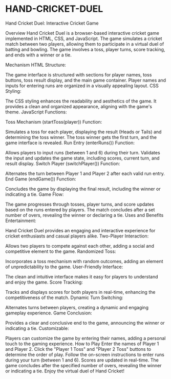 # HAND-CRICKET-DUEL
Hand Cricket Duel: Interactive Cricket Game

Overview
Hand Cricket Duel is a browser-based interactive cricket game implemented in HTML, CSS, and JavaScript. The game simulates a cricket match between two players, allowing them to participate in a virtual duel of batting and bowling. The game involves a toss, player turns, score tracking, and ends with a winner or a tie.

Mechanism
HTML Structure:

The game interface is structured with sections for player names, toss buttons, toss result display, and the main game container. Player names and inputs for entering runs are organized in a visually appealing layout.
CSS Styling:

The CSS styling enhances the readability and aesthetics of the game. It provides a clean and organized appearance, aligning with the game's theme.
JavaScript Functions:

Toss Mechanism (startToss(player)) Function:

Simulates a toss for each player, displaying the result (Heads or Tails) and determining the toss winner. The toss winner gets the first turn, and the game interface is revealed.
Run Entry (enterRuns()) Function:

Allows players to input runs (between 1 and 6) during their turn. Validates the input and updates the game state, including scores, current turn, and result display.
Switch Player (switchPlayer()) Function:

Alternates the turn between Player 1 and Player 2 after each valid run entry.
End Game (endGame()) Function:

Concludes the game by displaying the final result, including the winner or indicating a tie.
Game Flow:

The game progresses through tosses, player turns, and score updates based on the runs entered by players. The match concludes after a set number of overs, revealing the winner or declaring a tie.
Uses and Benefits
Entertainment:

Hand Cricket Duel provides an engaging and interactive experience for cricket enthusiasts and casual players alike.
Two-Player Interaction:

Allows two players to compete against each other, adding a social and competitive element to the game.
Randomized Toss:

Incorporates a toss mechanism with random outcomes, adding an element of unpredictability to the game.
User-Friendly Interface:

The clean and intuitive interface makes it easy for players to understand and enjoy the game.
Score Tracking:

Tracks and displays scores for both players in real-time, enhancing the competitiveness of the match.
Dynamic Turn Switching:

Alternates turns between players, creating a dynamic and engaging gameplay experience.
Game Conclusion:

Provides a clear and conclusive end to the game, announcing the winner or indicating a tie.
Customizable:

Players can customize the game by entering their names, adding a personal touch to the gaming experience.
How to Play
Enter the names of Player 1 and Player 2.
Click the "Player 1 Toss" and "Player 2 Toss" buttons to determine the order of play.
Follow the on-screen instructions to enter runs during your turn (between 1 and 6).
Scores are updated in real-time.
The game concludes after the specified number of overs, revealing the winner or indicating a tie.
Enjoy the virtual duel of Hand Cricket!

